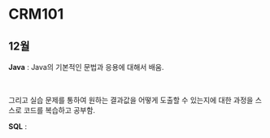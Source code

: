 # CRM101

## 12월

**Java** : Java의 기본적인 문법과 응용에 대해서 배움. 

</br>

그리고 실습 문제를 통하여 원하는 결과값을 어떻게 도출할 수 있는지에 대한 과정을 스스로 코드를 복습하고 공부함.    

**SQL** : 

